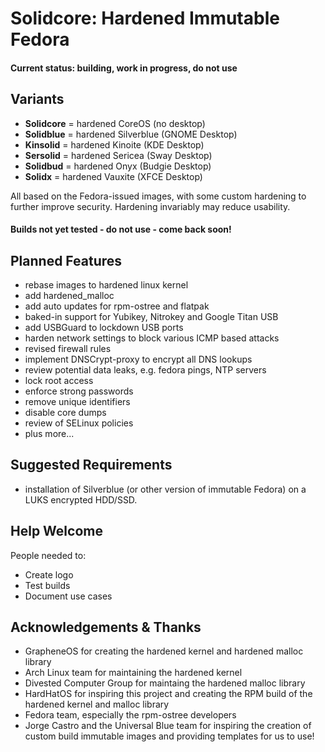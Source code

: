 # Solidcore: Hardened Immutable Fedora
#### Current status: building, work in progress, do not use

## Variants

- **Solidcore** = hardened CoreOS (no desktop)
- **Solidblue** = hardened Silverblue (GNOME Desktop)
- **Kinsolid** = hardened Kinoite (KDE Desktop)
- **Sersolid** = hardened Sericea (Sway Desktop)
- **Solidbud** = hardened Onyx (Budgie Desktop)
- **Solidx** = hardened Vauxite (XFCE Desktop)



All based on the Fedora-issued images, with some custom hardening to further improve security. Hardening invariably may reduce usability.

#### Builds not yet tested - do not use - come back soon!



## Planned Features
- rebase images to hardened linux kernel
- add hardened_malloc
- add auto updates for rpm-ostree and flatpak
- baked-in support for Yubikey, Nitrokey and Google Titan USB
- add USBGuard to lockdown USB ports
- harden network settings to block various ICMP based attacks
- revised firewall rules
- implement DNSCrypt-proxy to encrypt all DNS lookups
- review potential data leaks, e.g. fedora pings, NTP servers
- lock root access
- enforce strong passwords
- remove unique identifiers
- disable core dumps
- review of SELinux policies
- plus more...



## Suggested Requirements
- installation of Silverblue (or other version of immutable Fedora) on a LUKS encrypted HDD/SSD.



## Help Welcome
People needed to:
- Create logo
- Test builds
- Document use cases



## Acknowledgements & Thanks
- GrapheneOS for creating the hardened kernel and hardened malloc library
- Arch Linux team for maintaining the hardened kernel
- Divested Computer Group for maintaing the hardened malloc library
- HardHatOS for inspiring this project and creating the RPM build of the hardened kernel and malloc library
- Fedora team, especially the rpm-ostree developers
- Jorge Castro and the Universal Blue team for inspiring the creation of custom build immutable images and providing templates for us to use!
